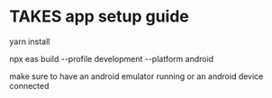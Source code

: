 # TAKES app setup guide 

yarn install  

npx eas build --profile development --platform android

make sure to have an android emulator running or an android device connected
